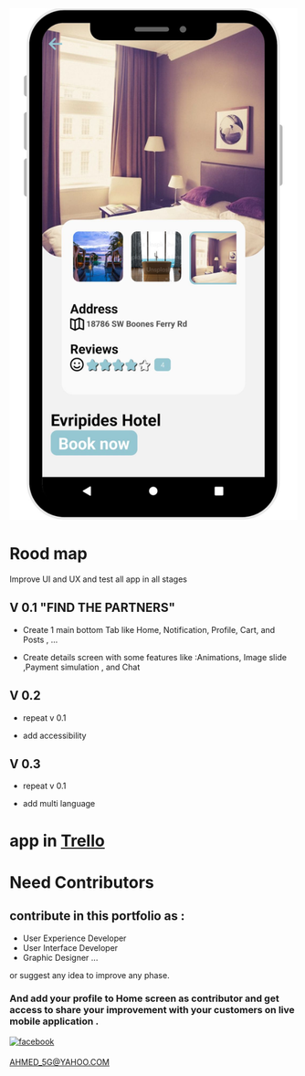 
<img src="./src/screenshots/v0point1.jpg" alt="MarineGEO circle logo" />


# Rood map

Improve UI and UX and test all app in all stages

## V 0.1 "FIND THE PARTNERS"

- Create 1 main bottom Tab like Home, Notification, Profile, Cart, and Posts , ...

- Create details screen with some features like :Animations, Image slide ,Payment simulation , and Chat

## V 0.2

- repeat v 0.1

- add accessibility

## V 0.3

- repeat v 0.1

- add multi language

# app in [Trello](https://trello.com/b/LCgVV444/portfolio)

# Need Contributors

## contribute in this portfolio as :

- User Experience Developer
- User Interface Developer
- Graphic Designer
  ...

or suggest any idea to improve any phase.

### And add your profile to Home screen as contributor and get access to share your improvement with your customers on live mobile application .

 <a href="https://www.facebook.com/profile.php?id=100086148849098" target="_blank">
<img src=https://img.shields.io/badge/facebook-%232E87FB.svg?&style=for-the-badge&logo=facebook&logoColor=white alt=facebook style="margin-bottom: 5px;" />
</a>

AHMED_5G@YAHOO.COM
